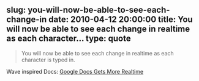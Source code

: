 slug: you-will-now-be-able-to-see-each-change-in
date: 2010-04-12 20:00:00
title: You will now be able to see each change in realtime as each character...
type: quote
---

> You will now be able to see each change in realtime as each character is typed in.

Wave inspired Docs: [Google Docs Gets More Realtime](http://techcrunch.com/2010/04/12/google-docs-realtime-google-drawings/?utm_source=feedburner&utm_medium=feed&utm_campaign=Feed%3A+Techcrunch+%28TechCrunch%29)
